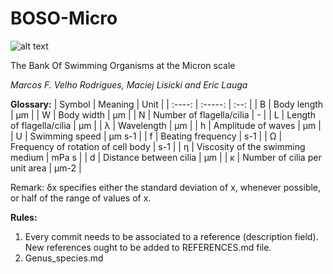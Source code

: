 # BOSO-Micro
![alt text](https://github.com/marcos-fvr/BOSO-micro/blob/main/LOGO.png)

The Bank Of Swimming Organisms at the Micron scale

*Marcos F. Velho Rodrigues, Maciej Lisicki and Eric Lauga*

**Glossary:**
| Symbol | Meaning | Unit |
| :----: | :-----: | :--: |
| B | Body length | μm |
| W | Body width | μm |
| N | Number of flagella/cilia | - |
| L | Length of flagella/cilia | μm |
| λ | Wavelength | μm |
| h | Amplitude of waves | μm |
| U | Swimming speed | μm s-1 |
| f | Beating frequency | s-1 |
| Ω | Frequency of rotation of cell body | s-1 |
| η | Viscosity of the swimming medium | mPa s |
| d | Distance between cilia | μm |
| κ | Number of cilia per unit area | μm-2 |

Remark: δx specifies either the standard deviation of x, whenever possible, or half of the range of values of x.

**Rules:**
1. Every commit needs to be associated to a reference (description field). New references ought to be added to REFERENCES.md file.
1. Genus_species.md
